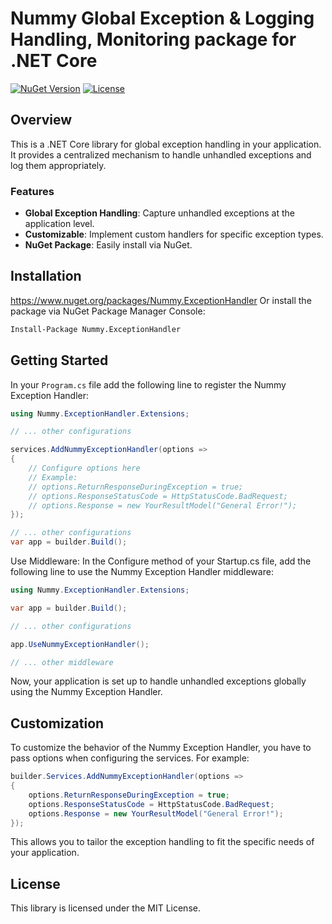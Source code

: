 
# Nummy Global Exception & Logging Handling, Monitoring package for .NET Core

[![NuGet Version](https://img.shields.io/nuget/v/Nummy.ExceptionHandler.svg)](https://www.nuget.org/packages/Nummy.ExceptionHandler/)
[![License](https://img.shields.io/badge/license-MIT-blue.svg)](LICENSE)

## Overview

This is a .NET Core library for global exception handling in your application. It provides a centralized mechanism to handle unhandled exceptions and log them appropriately.

### Features

- **Global Exception Handling**: Capture unhandled exceptions at the application level.
- **Customizable**: Implement custom handlers for specific exception types.
- **NuGet Package**: Easily install via NuGet.

## Installation

https://www.nuget.org/packages/Nummy.ExceptionHandler
Or install the package via NuGet Package Manager Console:

```bash
Install-Package Nummy.ExceptionHandler
```

## Getting Started
In your `Program.cs` file add the following line to register the Nummy Exception Handler:

```csharp
using Nummy.ExceptionHandler.Extensions;
```
```csharp
// ... other configurations

services.AddNummyExceptionHandler(options =>
{
    // Configure options here
    // Example: 
    // options.ReturnResponseDuringException = true;
    // options.ResponseStatusCode = HttpStatusCode.BadRequest;
    // options.Response = new YourResultModel("General Error!");
});

// ... other configurations
var app = builder.Build();
```
Use Middleware: In the Configure method of your Startup.cs file, add the following line to use the Nummy Exception Handler middleware:

```csharp
using Nummy.ExceptionHandler.Extensions;
```
```csharp
var app = builder.Build();

// ... other configurations

app.UseNummyExceptionHandler();

// ... other middleware
```
Now, your application is set up to handle unhandled exceptions globally using the Nummy Exception Handler.

## Customization
To customize the behavior of the Nummy Exception Handler, you have to pass options when configuring the services. For example:

```csharp
builder.Services.AddNummyExceptionHandler(options =>
{
    options.ReturnResponseDuringException = true;
    options.ResponseStatusCode = HttpStatusCode.BadRequest;
    options.Response = new YourResultModel("General Error!");
});
```
This allows you to tailor the exception handling to fit the specific needs of your application.

## License
This library is licensed under the MIT License.
